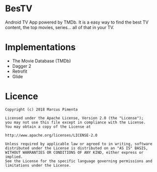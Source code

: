 # BesTV
Android TV App powered by TMDb. 
It is a easy way to find the best TV content, the top movies, series... all of that in your TV.

# Implementations
<ul>
<li>The Movie Database (TMDb)</li>
<li>Dagger 2
<li>Retrofit
<li>Glide
</ul>

# Licence
```
Copyright (c) 2018 Marcus Pimenta

Licensed under the Apache License, Version 2.0 (the "License");
you may not use this file except in compliance with the License.
You may obtain a copy of the License at

http://www.apache.org/licenses/LICENSE-2.0

Unless required by applicable law or agreed to in writing, software
distributed under the License is distributed on an "AS IS" BASIS,
WITHOUT WARRANTIES OR CONDITIONS OF ANY KIND, either express or implied.
See the License for the specific language governing permissions and
limitations under the License.
```
